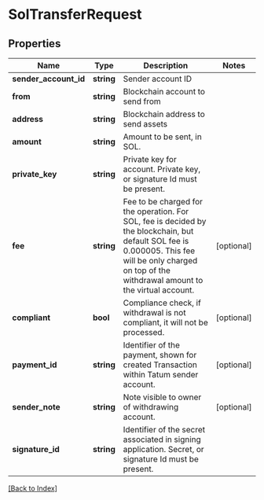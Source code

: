 # SolTransferRequest

## Properties

Name | Type | Description | Notes
------------ | ------------- | ------------- | -------------
**sender_account_id** | **string** | Sender account ID |
**from** | **string** | Blockchain account to send from |
**address** | **string** | Blockchain address to send assets |
**amount** | **string** | Amount to be sent, in SOL. |
**private_key** | **string** | Private key for account. Private key, or signature Id must be present. |
**fee** | **string** | Fee to be charged for the operation. For SOL, fee is decided by the blockchain, but default SOL fee is 0.000005. This fee will be only charged on top of the withdrawal amount to the virtual account. | [optional]
**compliant** | **bool** | Compliance check, if withdrawal is not compliant, it will not be processed. | [optional]
**payment_id** | **string** | Identifier of the payment, shown for created Transaction within Tatum sender account. | [optional]
**sender_note** | **string** | Note visible to owner of withdrawing account. | [optional]
**signature_id** | **string** | Identifier of the secret associated in signing application. Secret, or signature Id must be present. |

[[Back to Index]](../index.md)
